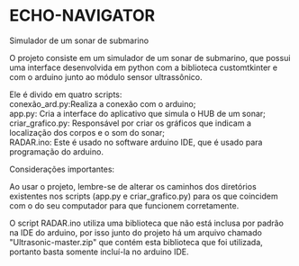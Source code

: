 # ECHO-NAVIGATOR
Simulador de um sonar de submarino

O projeto consiste em um simulador de um sonar de submarino, que possui uma interface desenvolvida em python com a biblioteca customtkinter 
e com o arduino junto ao módulo sensor ultrassônico.

Ele é divido em quatro scripts:  
  conexão_ard.py:Realiza a conexão com o arduino;  
  app.py: Cria a interface do aplicativo que simula o HUB de um sonar;  
  criar_grafico.py: Responsável por criar os gráficos que indicam a localização dos corpos e o som do sonar;  
  RADAR.ino: Este é usado no software arduino IDE, que é usado para programação do arduino.  

Considerações importantes:

Ao usar o projeto, lembre-se de alterar os caminhos dos diretórios existentes nos scripts (app.py e criar_grafico.py) para os que coincidem com o do
seu computador para que funcionem corretamente.

O script RADAR.ino utiliza uma biblioteca que não está inclusa por padrão na IDE do arduino, por isso junto do projeto há um arquivo chamado "Ultrasonic-master.zip" que contém
esta biblioteca que foi utilizada, portanto basta somente incluí-la no arduino IDE.


